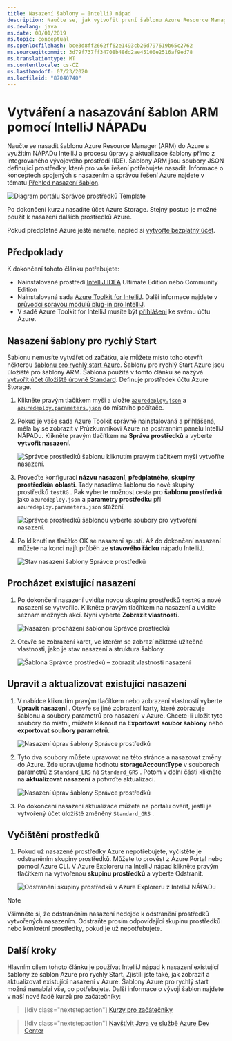 ```yaml
---
title: Nasazení šablony – IntelliJ nápad
description: Naučte se, jak vytvořit první šablonu Azure Resource Manager s využitím NÁPADu IntelliJ a jak ho nasadit.
ms.devlang: java
ms.date: 08/01/2019
ms.topic: conceptual
ms.openlocfilehash: bce3d8ff2662ff62e1493cb26d797619b65c2762
ms.sourcegitcommit: 3d79f737ff34708b48dd2ae45100e2516af9ed78
ms.translationtype: MT
ms.contentlocale: cs-CZ
ms.lasthandoff: 07/23/2020
ms.locfileid: "87040740"
---
```

# <a name="create-and-deploy-arm-templates-by-using-the-intellij-idea"></a>Vytváření a nasazování šablon ARM pomocí IntelliJ NÁPADu

Naučte se nasadit šablonu Azure Resource Manager (ARM) do Azure s využitím NÁPADu IntelliJ a procesu úpravy a aktualizace šablony přímo z integrovaného vývojového prostředí (IDE). Šablony ARM jsou soubory JSON definující prostředky, které pro vaše řešení potřebujete nasadit. Informace o konceptech spojených s nasazením a správou řešení Azure najdete v tématu [Přehled nasazení šablon](overview.md).

![Diagram portálu Správce prostředků Template](./media/quickstart-create-templates-use-the-portal/azure-resource-manager-export-deploy-template-portal.png)

Po dokončení kurzu nasadíte účet Azure Storage. Stejný postup je možné použít k nasazení dalších prostředků Azure.

Pokud předplatné Azure ještě nemáte, napřed si [vytvořte bezplatný účet](https://azure.microsoft.com/free/).

## <a name="prerequisites"></a>Předpoklady

K dokončení tohoto článku potřebujete:

* Nainstalované prostředí [IntelliJ IDEA](https://www.jetbrains.com/idea/download/) Ultimate Edition nebo Community Edition
* Nainstalovaná sada [Azure Toolkit for IntelliJ](https://plugins.jetbrains.com/plugin/8053). Další informace najdete v [průvodci správou modulů plug-in pro IntelliJ](https://www.jetbrains.com/help/idea/managing-plugins.html).
* V sadě Azure Toolkit for IntelliJ musíte být [přihlášeni](/azure/developer/java/toolkit-for-intellij/sign-in-instructions) ke svému účtu Azure.

## <a name="deploy-a-quickstart-template"></a>Nasazení šablony pro rychlý Start

Šablonu nemusíte vytvářet od začátku, ale můžete místo toho otevřít některou [šablonu pro rychlý start Azure](https://azure.microsoft.com/resources/templates/). Šablony pro rychlý Start Azure jsou úložiště pro šablony ARM. Šablona použitá v tomto článku se nazývá [vytvořit účet úložiště úrovně Standard](https://github.com/Azure/azure-quickstart-templates/tree/master/101-storage-account-create/). Definuje prostředek účtu Azure Storage.

1. Klikněte pravým tlačítkem myši a uložte [`azuredeploy.json`](https://raw.githubusercontent.com/Azure/azure-quickstart-templates/master/101-storage-account-create/azuredeploy.json) a [`azuredeploy.parameters.json`](https://raw.githubusercontent.com/Azure/azure-quickstart-templates/master/101-storage-account-create/azuredeploy.parameters.json) do místního počítače.

1. Pokud je vaše sada Azure Toolkit správně nainstalovaná a přihlášená, měla by se zobrazit v Průzkumníkovi Azure na postranním panelu IntelliJ NÁPADu. Klikněte pravým tlačítkem na **Správa prostředků** a vyberte **vytvořit nasazení**.

    ![Správce prostředků šablonu kliknutím pravým tlačítkem myši vytvoříte nasazení.](./media/create-templates-use-intellij/resource-manager-create-deployment-right-click.png)

1. Proveďte konfiguraci **názvu nasazení**, **předplatného**, **skupiny prostředků**a **oblasti**. Tady nasadíme šablonu do nové skupiny prostředků `testRG` . Pak vyberte možnost cesta pro **šablonu prostředků** jako `azuredeploy.json` a **parametry prostředku** při `azuredeploy.parameters.json` stažení.

    ![Správce prostředků šablonou vyberte soubory pro vytvoření nasazení.](./media/create-templates-use-intellij/resource-manager-create-deployment-select-files.png)

1. Po kliknutí na tlačítko OK se nasazení spustí. Až do dokončení nasazení můžete na konci najít průběh ze **stavového řádku** nápadu IntelliJ.

    ![Stav nasazení šablony Správce prostředků](./media/create-templates-use-intellij/resource-manager-create-deployment-status.png)

## <a name="browse-an-existing-deployment"></a>Procházet existující nasazení

1. Po dokončení nasazení uvidíte novou skupinu prostředků `testRG` a nové nasazení se vytvořilo. Klikněte pravým tlačítkem na nasazení a uvidíte seznam možných akcí. Nyní vyberte **Zobrazit vlastnosti**.

    ![Nasazení procházení šablonou Správce prostředků](./media/create-templates-use-intellij/resource-manager-deployment-browse.png)

1. Otevře se zobrazení karet, ve kterém se zobrazí některé užitečné vlastnosti, jako je stav nasazení a struktura šablony.

    ![Šablona Správce prostředků – zobrazit vlastnosti nasazení](./media/create-templates-use-intellij/resource-manager-deployment-show-properties.png)

## <a name="edit-and-update-an-existing-deployment"></a>Upravit a aktualizovat existující nasazení

1. V nabídce kliknutím pravým tlačítkem nebo zobrazení vlastností vyberte **Upravit nasazení** . Otevře se jiné zobrazení karty, které zobrazuje šablonu a soubory parametrů pro nasazení v Azure. Chcete-li uložit tyto soubory do místní, můžete kliknout na **Exportovat soubor šablony** nebo **exportovat soubory parametrů**.

    ![Nasazení úprav šablony Správce prostředků](./media/create-templates-use-intellij/resource-manager-edit-deployment.png)

1. Tyto dva soubory můžete upravovat na této stránce a nasazovat změny do Azure. Zde upravujeme hodnotu **storageAccountType** v souborech parametrů z `Standard_LRS` na `Standard_GRS` . Potom v dolní části klikněte na **aktualizovat nasazení** a potvrďte aktualizaci.

    ![Nasazení úprav šablony Správce prostředků](./media/create-templates-use-intellij/resource-manager-edit-deployment-update.png)

1. Po dokončení nasazení aktualizace můžete na portálu ověřit, jestli je vytvořený účet úložiště změněný `Standard_GRS` .

## <a name="clean-up-resources"></a>Vyčištění prostředků

1. Pokud už nasazené prostředky Azure nepotřebujete, vyčistěte je odstraněním skupiny prostředků. Můžete to provést z Azure Portal nebo pomocí Azure CLI. V Azure Exploreru na IntelliJ nápad klikněte pravým tlačítkem na vytvořenou **skupinu prostředků** a vyberte Odstranit.

    ![Odstranění skupiny prostředků v Azure Exploreru z IntelliJ NÁPADu](./media/create-templates-use-intellij/delete-resource-group.png)

> [!NOTE]
> Všimněte si, že odstraněním nasazení nedojde k odstranění prostředků vytvořených nasazením. Odstraňte prosím odpovídající skupinu prostředků nebo konkrétní prostředky, pokud je už nepotřebujete.

## <a name="next-steps"></a>Další kroky

Hlavním cílem tohoto článku je používat IntelliJ nápad k nasazení existující šablony ze šablon Azure pro rychlý Start. Zjistili jste také, jak zobrazit a aktualizovat existující nasazení v Azure. Šablony Azure pro rychlý start možná nenabízí vše, co potřebujete. Další informace o vývoji šablon najdete v naší nové řadě kurzů pro začátečníky:

> [!div class="nextstepaction"]
> [Kurzy pro začátečníky](./template-tutorial-create-first-template.md)

> [!div class="nextstepaction"]
> [Navštívit Java ve službě Azure Dev Center](/azure/java)
